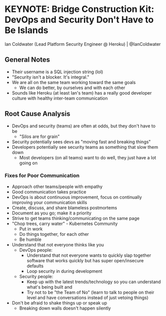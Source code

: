 # KEYNOTE: Bridge Construction Kit: DevOps and Security Don't Have to Be Islands

Ian Coldwater (Lead Platform Security Engineer @ Heroku) | @IanColdwater

## General Notes

- Their username is a SQL injection string (lol)
- "Security isn't a blocker. It's integral."
- We are all on the same team working toward the same goals
	- We can do better, by ourselves and with each other
- Sounds like Heroku (at least Ian's team) has a really good developer culture with healthy inter-team communication

## Root Cause Analysis

- DevOps and security (teams) are often at odds, but they don't have to be
	- "Silos are for grain"
- Security potentially sees devs as "moving fast and breaking things"
- Developers potentially see security teams as something that slow them down
	- Most developers (on all teams) want to do well, they just have a lot going on

### Fixes for Poor Communication

- Approach other teams/people with empathy
- Good communication takes practice
- DevOps is about continuous improvement, focus on continually improving your communication skills
- Create, discuss, and share blameless postmortems
- Document as you go; make it a priority
- Strive to get teams thinking/communicating on the same page
- "Chop trees, carry water" - Kubernetes Community
	- Put in work
	- Do things together, for each other
	- Be humble
- Understand that not everyone thinks like you
	- DevOps people:
		- Understand that not everyone wants to quickly slap together software that works quickly but has super open/insecure defaults
		- Loop security in during development
	- Security people:
		- Keep up with the latest trends/technology so you can understand what's being built and
		- Try not to be "the Team of No" (learn to talk to people on their level and have conversations instead of just vetoing things)
- Don't be afraid to shake things up or speak up
	- Breaking down walls doesn't happen silently
